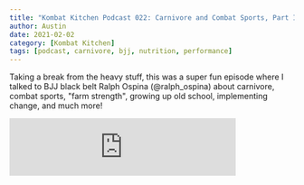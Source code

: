 ```yaml
---
title: "Kombat Kitchen Podcast 022: Carnivore and Combat Sports, Part I"
author: Austin
date: 2021-02-02
category: [Kombat Kitchen]
tags: [podcast, carnivore, bjj, nutrition, performance]
---
```


Taking a break from the heavy stuff, this was a super fun episode where I talked to BJJ black belt Ralph Ospina (@ralph_ospina) about carnivore, combat sports, "farm strength", growing up old school, implementing change, and much more! 

<iframe src="https://anchor.fm/kombatkitchen/embed/episodes/Carnivore-and-Combat-Sports--Part-1--Episode-022-epom7p" height="102px" width="400px" frameborder="0" scrolling="no"></iframe>
